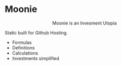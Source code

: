# Moonie

<p align='center'>
Moonie is an Invesment Utopia

Static built for Github Hosting.
</p>

- Formulas
- Definitions
- Calculations
- Investments simplified
